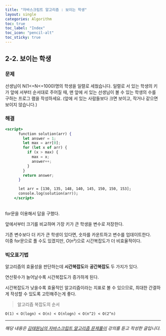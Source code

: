 ```yaml
---
title: "자바스크립트 알고리즘 : 보이는 학생"
layout: single
categories: Algorithm
toc: true
toc_label: "Index"
toc_icon: "pencil-alt"
toc_sticky: true
---
```


## 2-2. 보이는 학생

### 문제

선생님이 N(1<=N<=1000)명의 학생을 일렬로 세웠습니다. 일렬로 서 있는 학생의 키가 앞에
서부터 순서대로 주어질 때, 맨 앞에 서 있는 선생님이 볼 수 있는 학생의 수를 구하는 프로그
램을 작성하세요. (앞에 서 있는 사람들보다 크면 보이고, 작거나 같으면 보이지 않습니다.)

### 해결

```jsx
<script>
      function solution(arr) {
        let answer = 1;
        let max = arr[0];
        for (let x of arr) {
          if (x > max) {
            max = x;
            answer++;
          }
        }
        return answer;
      }

      let arr = [130, 135, 148, 140, 145, 150, 150, 153];
      console.log(solution(arr));
    </script>
```

<br>
for문을 이용해서 답을 구했다.

앞에서부터 크기를 비교하며 가장 키가 큰 학생을 변수로 저장한다.

기존 변수보다 더 키가 큰 학생이 있다면, 숫자를 카운트하고 변수를 업데이트한다.
<br>
이중 for문으로 풀 수도 있겠지만, $O(n²)$으로 시간복잡도가 더 비효율적이다.
<br>

### 빅오표기법

알고리즘의 효율성을 판단하는데 **시간복잡도**와 **공간복잡도** 두 가지가 있다.

연산횟수가 늘어날수록 시간복잡도가 증가하게 된다.

시간복잡도가 낮을수록 효율적인 알고리즘이라는 지표로 볼 수 있으므로, 최대한 간결하게 작성할 수 있도록 고민해주는게 좋다.
<br>

> 알고리즘 복잡도의 순서

`O(1) < O(logn) < O(n) < O(nlogn) < O(n^2) < O(2^n)`

---

_해당 내용은 [김태원님의 자바스크립트 알고리즘 문제풀이](https://www.inflearn.com/course/%EC%9E%90%EB%B0%94%EC%8A%A4%ED%81%AC%EB%A6%BD%ED%8A%B8-%EC%95%8C%EA%B3%A0%EB%A6%AC%EC%A6%98-%EB%AC%B8%EC%A0%9C%ED%92%80%EC%9D%B4/dashboard) 강의를 듣고 작성한 글입니다._

